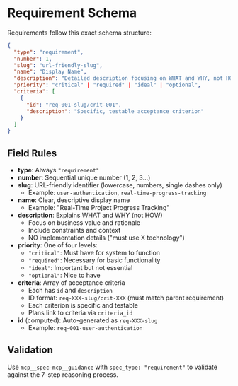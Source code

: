 # Requirement Schema

Requirements follow this exact schema structure:

```json
{
  "type": "requirement",
  "number": 1,
  "slug": "url-friendly-slug",
  "name": "Display Name",
  "description": "Detailed description focusing on WHAT and WHY, not HOW",
  "priority": "critical" | "required" | "ideal" | "optional",
  "criteria": [
    {
      "id": "req-001-slug/crit-001",
      "description": "Specific, testable acceptance criterion"
    }
  ]
}
```

## Field Rules

- **type**: Always `"requirement"`
- **number**: Sequential unique number (1, 2, 3...)
- **slug**: URL-friendly identifier (lowercase, numbers, single dashes only)
  - Example: `user-authentication`, `real-time-progress-tracking`
- **name**: Clear, descriptive display name
  - Example: "Real-Time Project Progress Tracking"
- **description**: Explains WHAT and WHY (not HOW)
  - Focus on business value and rationale
  - Include constraints and context
  - NO implementation details ("must use X technology")
- **priority**: One of four levels:
  - `"critical"`: Must have for system to function
  - `"required"`: Necessary for basic functionality
  - `"ideal"`: Important but not essential
  - `"optional"`: Nice to have
- **criteria**: Array of acceptance criteria
  - Each has `id` and `description`
  - ID format: `req-XXX-slug/crit-XXX` (must match parent requirement)
  - Each criterion is specific and testable
  - Plans link to criteria via `criteria_id`
- **id** (computed): Auto-generated as `req-XXX-slug`
  - Example: `req-001-user-authentication`

## Validation

Use `mcp__spec-mcp__guidance` with `spec_type: "requirement"` to validate against the 7-step reasoning process.